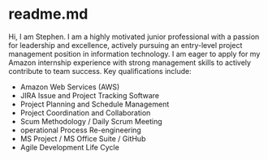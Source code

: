 # readme.md

Hi, I am Stephen.  I am a highly motivated junior professional with a passion for leadership and excellence, actively pursuing an entry-level project management position in information technology. I am eager to apply for my Amazon internship
experience with strong management skills to actively contribute to team success. Key qualifications include:
* Amazon Web Services (AWS)
* JIRA Issue and Project Tracking Software
* Project Planning and Schedule Management
* Project Coordination and Collaboration
* Scum Methodology / Daily Scrum Meeting 
* operational Process Re-engineering
* MS Project / MS Office Suite / GitHub 
* Agile Development Life Cycle

  
